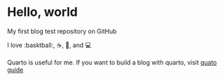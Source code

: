 # Hello, world

My first blog test repository on GitHub

I love :basktball:, :coffee:, :pizza:, and :computer: \
\
Quarto is useful for me.
If you want to build a blog with quarto, visit [quato guide](https://quarto.org/docs/publishing/github-pages.html)
